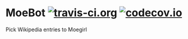 # MoeBot  [![travis-ci.org](https://travis-ci.org/ethe/MoeBot.svg)](https://travis-ci.org/ethe/MoeBot.svg) [![codecov.io](https://codecov.io/github/ethe/MoeBot/coverage.svg?branch=master)](https://codecov.io/github/ethe/MoeBot?branch=master)
Pick Wikipedia entries to Moegirl
